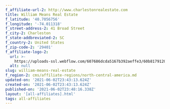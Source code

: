 ```yaml
---
f_affiliate-url-2: http://www.charlestonrealestate.com
title: William Means Real Estate
f_latitude: '40.7056756'
f_longitude: '-74.011318'
f_street-address-2: 41 Broad Street­
f_city-2: Charleston­
f_state-addbreviated-2: SC­
f_country-2: United States
f_zip-code-2: '29401'
f_affiliate-logo-2:
  url: >-
    https://uploads-ssl.webflow.com/607686dcda5167b392aeffe3/60b8179120d0668a69f01c4d_6081e58e12b52f52e609808b_60785a72fc408476fd8a8113_content_WMRE_2011_Logo_long_green-blk__1_.jpeg
  alt: null
slug: william-means-real-estate
f_region-2: cms/affiliate-regions/north-central-america.md
updated-on: '2021-06-02T23:43:13.624Z'
created-on: '2021-06-02T23:43:13.624Z'
published-on: '2021-06-02T23:48:16.338Z'
layout: '[all-affiliates].html'
tags: all-affiliates
---
```



